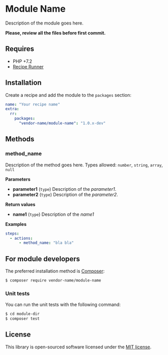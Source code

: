 # Module Name

Description of the module goes here.

**Please, review all the files before first commit.**

## Requires

* PHP +7.2
* [Recipe Runner](https://github.com/recipe-runner/recipe-runner)

## Installation

Create a recipe and add the module to the `packages` section:

```yaml
name: "Your recipe name"
extra:
  rr:
    packages:
      "vendor-name/module-name": "1.0.x-dev"
```

## Methods

### method_name

Description of the method goes here.
Types allowed: `number`, `string`, `array`, `null`

**Parameters**

* **parameter1** (`type`) Description of the *parameter1*.
* **parameter2** (`type`) Description of the *parameter2*.

**Return values**

* **name1** (`type`) Description of the *name1*

**Examples**

```yaml
steps:
  - actions:
      - method_name: "bla bla"
```

## For module developers

The preferred installation method is [Composer](https://getcomposer.org):

```bash
$ composer require vendor-name/module-name
```

### Unit tests

You can run the unit tests with the following command:

```bash
$ cd module-dir
$ composer test
```

## License

This library is open-sourced software licensed under the [MIT license](http://opensource.org/licenses/MIT).
